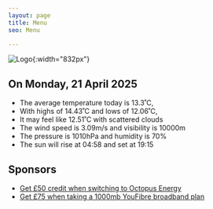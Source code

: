 ```yaml
---
layout: page
title: Menu
seo: Menu

---
```


![Logo](/images/logo.jpg){:width="832px"}

<!-- weather_marker starts -->
## On Monday, 21 April 2025

- The average temperature today is 13.3˚C,
- With highs of 14.43˚C and lows of 12.06˚C,
- It may feel like 12.51˚C with scattered clouds
- The wind speed is 3.09m/s and visibility is 10000m
- The pressure is 1010hPa and humidity is 70%
- The sun will rise at 04:58 and set at 19:15

<!-- weather_marker ends -->

## Sponsors

- [Get £50 credit when switching to Octopus Energy](https://bit.ly/3oD1nnS)
- [Get £75 when taking a 1000mb YouFibre broadband plan](https://aklam.io/91zWhU?)



